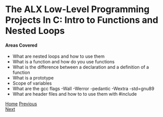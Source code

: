# The ALX Low-Level Programming Projects In C: Intro to Functions and Nested Loops

#### Areas Covered
* What are nested loops and how to use them
* What is a function and how do you use functions
* What is the difference between a declaration and a definition of a function
* What is a prototype
* Scope of variables
* What are the gcc flags -Wall -Werror -pedantic -Wextra -std=gnu89
* What are header files and how to to use them with #include

[Home](..)
[Previous](../0x01-variables_if_else_while/)                                   
[Next](../0x03-debugging/)